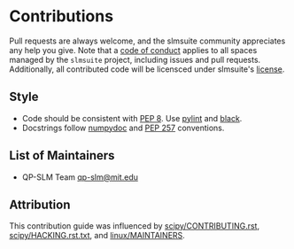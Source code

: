 # Contributions

Pull requests are always welcome, and the slmsuite community appreciates any help you give.
Note that a [code of conduct](https://github.com/QPG-MIT/blob/main/CODE_OF_CONDUCT.md)
applies to all spaces managed by the ``slmsuite`` project, including issues and pull requests.
Additionally, all contributed code will be licensced under slmsuite's
[license](https://github.com/QPG-MIT/blob/main/LICENSE).

## Style
- Code should be consistent with [PEP 8](https://peps.python.org/pep-0008/).
  Use [pylint](https://pylint.pycqa.org/en/latest/) and [black](https://black.readthedocs.io/en/stable/index.html).
- Docstrings follow [numpydoc](https://numpydoc.readthedocs.io/en/latest/format.html)
  and [PEP 257](https://www.python.org/dev/peps/pep-0257/#specification) conventions.

## List of Maintainers

- QP-SLM Team <qp-slm@mit.edu>

## Attribution

This contribution guide was influenced by
[scipy/CONTRIBUTING.rst](https://github.com/scipy/scipy/blob/main/CONTRIBUTING.rst),
[scipy/HACKING.rst.txt](https://github.com/scipy/scipy/blob/main/HACKING.rst.txt),
and [linux/MAINTAINERS](https://github.com/torvalds/linux/blob/master/MAINTAINERS).